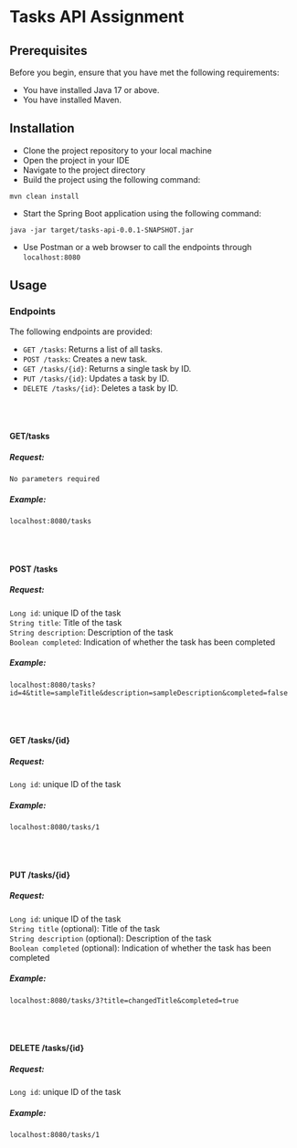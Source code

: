 # Tasks API Assignment

## Prerequisites
Before you begin, ensure that you have met the following requirements:
- You have installed Java 17 or above.
- You have installed Maven.

## Installation
- Clone the project repository to your local machine
- Open the project in your IDE
- Navigate to the project directory
- Build the project using the following command:    
``` 
mvn clean install
 ```
- Start the Spring Boot application using the following command:    
 ```
 java -jar target/tasks-api-0.0.1-SNAPSHOT.jar
 ```

- Use Postman or a web browser to call the endpoints through `localhost:8080`


## Usage

### Endpoints
The following endpoints are provided:
- `GET /tasks`: Returns a list of all tasks.
- `POST /tasks`: Creates a new task.
- `GET /tasks/{id}`: Returns a single task by ID.
- `PUT /tasks/{id}`: Updates a task by ID.
- `DELETE /tasks/{id}`: Deletes a task by ID.

<br>
<br>

#### GET/tasks
##### Request:
    No parameters required  
##### Example:    
    localhost:8080/tasks

<br>
<br>

#### POST /tasks
##### Request:
`Long id`: unique ID of the task    
`String title`: Title of the task   
`String description`: Description of the task   
`Boolean completed`: Indication of whether the task has been completed  
##### Example:
```
localhost:8080/tasks?id=4&title=sampleTitle&description=sampleDescription&completed=false
```

<br>
<br>

#### GET /tasks/{id}
##### Request:
`Long id`: unique ID of the task
##### Example:
```
localhost:8080/tasks/1
```

<br>
<br>

#### PUT /tasks/{id}
##### Request:
`Long id`: unique ID of the task    
`String title` (optional): Title of the task    
`String description` (optional): Description of the task     
`Boolean completed` (optional): Indication of whether the task has been completed  
##### Example:
```
localhost:8080/tasks/3?title=changedTitle&completed=true
```

<br>
<br>

#### DELETE /tasks/{id}
##### Request:
`Long id`: unique ID of the task    
##### Example:
```
localhost:8080/tasks/1
```